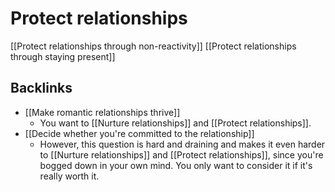 # Protect relationships
[[Protect relationships through non-reactivity]]
[[Protect relationships through staying present]]

## Backlinks
* [[Make romantic relationships thrive]]
	* You want to [[Nurture relationships]] and [[Protect relationships]].
* [[Decide whether you're committed to the relationship]]
	* However, this question is hard and draining and makes it even harder to [[Nurture relationships]] and [[Protect relationships]], since you're bogged down in your own mind. You only want to consider it if it's really worth it.

<!-- #Life -->

<!-- {BearID:0104DC62-D6E2-488E-B57D-3D6218AC0F37-15756-0000130438C0B030} -->
